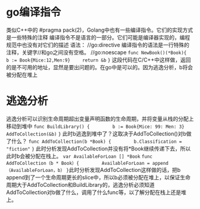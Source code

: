 # go编译指令
 类似C++中的 #pragma pack(2)，Golang中也有一些编译指令。它们的实现方式是一些特殊的注释
 编译指令不是语言的一部分。它们可能是编译器实现的，编程规范中也没有对它们的描述
 语法：
//go:directive
编译指令的语法是一行特殊的注释，关键字//和go之间没有空格。
//go:noescape
`func NewBook()(*Book){`
`    b := Book{Mice:12,Men:9}`
`    return &b`
`}`
这段代码在C/C++中这样做，返回的是不可用的地址，显然是要出问题的。在go中是可以的。因为逃逸分析，b将会被分配在堆上

# 逃逸分析
逃逸分析可以识别生命周期超出变量声明函数的生命周期，并将变量从栈的分配上移动到堆中
`func BuildLibrary() {`
`        b := Book{Mice: 99: Men: 3}`
`        AddToCollection(&b)`
`}`
此时b逃逸到堆中了？这取决于AddToCollection()对b做了什么？
`func AddToCollection(b *Book) {`
`        b.Classification = "fiction"`
`}` 此时分析发现AddToCollection并没有将*Book继续传递下去，所以此时b会被分配在栈上。
`var AvailableForLoan [] *Book`
`func AddToCollection（b * Book）{`
`        AvailableForLoan = append（AvailableForLoan，b）`
`}`此时分析发现AddToCollection这样做的话，把b append到了一个生命周期更长的slice中，所以b必须被分配在堆上，以保证生命周期大于AddToCollection和BuildLibrary的，逃逸分析必须知道AddToCollection对b做了什么，调用了什么func等，以了解分配在栈上还是堆上。
